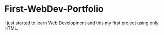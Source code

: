 # First-WebDev-Portfolio
I just started to learn Web Development and this my first project using only HTML.
